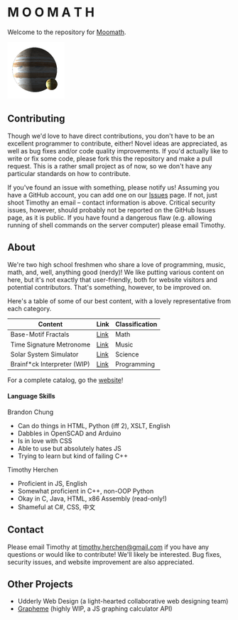 # M O O M A T H

Welcome to the repository for [Moomath](https://nichodon.github.io/moomath/).

![Io is wonderful](https://raw.githubusercontent.com/Nichodon/nichodon.github.io/master/images/favicon.png)

## Contributing

Though we'd love to have direct contributions, you don't have to be an excellent programmer to contribute, either! Novel ideas are appreciated, as well as bug fixes and/or code quality improvements. If you'd actually like to write or fix some code, please fork this the repository and make a pull request. This is a rather small project as of now, so we don't have any particular standards on how to contribute.

If you've found an issue with something, please notify us! Assuming you have a GitHub account, you can add one on our [Issues](https://github.com/Nichodon/nichodon.github.io/issues) page. If not, just shoot Timothy an email – contact information is above. Critical security issues, however, should probably not be reported on the GitHub Issues page, as it is public. If you have found a dangerous flaw (e.g. allowing running of shell commands on the server computer) please email Timothy.

## About

We're two high school freshmen who share a love of programming, music, math, and, well, anything good (nerdy)!
We like putting various content on here, but it's not exactly that user-friendly, both for website visitors and potential contributors. That's something, however, to be improved on.

Here's a table of some of our best content, with a lovely representative from each category.

| Content | Link | Classification |
| --- | --- | --- |
| Base-Motif Fractals | [Link](https://nichodon.github.io/fractals/0003/) | Math |
| Time Signature Metronome | [Link](https://nichodon.github.io/programs/0003/) | Music |
| Solar System Simulator | [Link](https://nichodon.github.io/programs/0006/) | Science |
| Brainf\*ck Interpreter (WIP) | [Link](https://nichodon.github.io/programs/0008/) | Programming |

For a complete catalog, go the [website](https://nichodon.github.io/moomath/)!

#### Language Skills

Brandon Chung

* Can do things in HTML, Python (iff 2), XSLT, English
* Dabbles in OpenSCAD and Arduino
* Is in love with CSS
* Able to use but absolutely hates JS
* Trying to learn but kind of failing C++

Timothy Herchen

* Proficient in JS, English
* Somewhat proficient in C++, non-OOP Python
* Okay in C, Java, HTML, x86 Assembly (read-only!)
* Shameful at C#, CSS, 中文

## Contact

Please email Timothy at [timothy.herchen@gmail.com](mailto:timothy.herchen@gmail.com) if you have any questions or would like to contribute! We'll likely be interested.
Bug fixes, security issues, and website improvement are also appreciated.

## Other Projects

* Udderly Web Design (a light-hearted collaborative web designing team) 
* [Grapheme](https://github.com/anematode/grapheme) (highly WIP, a JS graphing calculator API)
